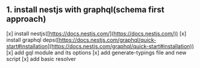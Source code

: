 ## 1. install nestjs with graphql(schema first approach)

[x] install nestjs([https://docs.nestjs.com/](https://docs.nestjs.com/))
[x] install graphql deps([https://docs.nestjs.com/graphql/quick-start#installation](https://docs.nestjs.com/graphql/quick-start#installation))
[x] add gql module and its options
[x] add generate-typings file and new script
[x] add basic resolver
